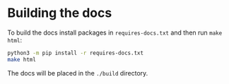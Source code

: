 <!--
{% comment %}
Copyright 2020 Graz University of Technology

Licensed under the Apache License, Version 2.0 (the "License");
you may not use this file except in compliance with the License.
You may obtain a copy of the License at

  http://www.apache.org/licenses/LICENSE-2.0

Unless required by applicable law or agreed to in writing, software
distributed under the License is distributed on an "AS IS" BASIS,
WITHOUT WARRANTIES OR CONDITIONS OF ANY KIND, either express or implied.
See the License for the specific language governing permissions and
limitations under the License.
{% end comment %}
-->

# Building the docs

To build the docs install packages in `requires-docs.txt` and then run `make html`:

```bash
python3 -m pip install -r requires-docs.txt
make html
```

The docs will be placed in the `./build` directory.
